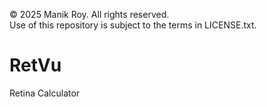 © 2025 Manik Roy. All rights reserved.  
Use of this repository is subject to the terms in LICENSE.txt.

# RetVu
Retina Calculator
